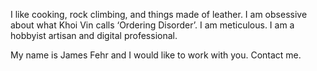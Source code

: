 I like cooking, rock climbing, and things made of leather. I am obsessive about what Khoi Vin calls ‘Ordering Disorder’. I am meticulous. I am a hobbyist artisan and digital professional.

My name is James Fehr and I would like to work with you. Contact me.

